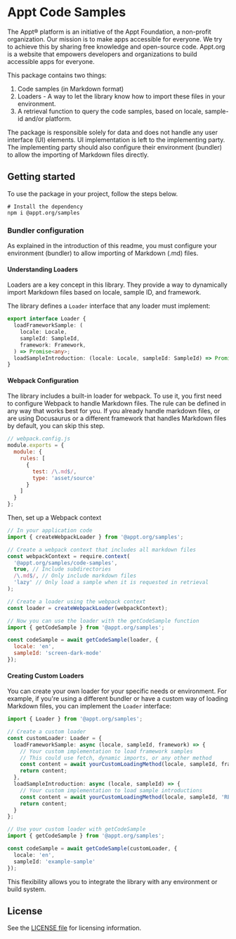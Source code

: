# Appt Code Samples

The Appt® platform is an initiative of the Appt Foundation, a non-profit organization. Our mission is to make apps
accessible for everyone. We try to achieve this by sharing free knowledge and open-source code. Appt.org is a website
that empowers developers and organizations to build accessible apps for everyone.

This package contains two things:

1. Code samples (in Markdown format)
2. Loaders - A way to let the library know how to import these files in your environment.
3. A retrieval function to query the code samples, based on locale, sample-id and/or platform.

The package is responsible solely for data and does not handle any user interface (UI) elements. UI
implementation is left to the implementing party. The implementing party should also configure their environment
(bundler) to allow the importing of Markdown files directly.

## Getting started

To use the package in your project, follow the steps below.

```shell
# Install the dependency
npm i @appt.org/samples
```

### Bundler configuration

As explained in the introduction of this readme, you must configure your environment (bundler) to allow importing
of Markdown (.md) files.

#### Understanding Loaders

Loaders are a key concept in this library. They provide a way to dynamically import Markdown files based on locale,
sample ID, and framework.

The library defines a `Loader` interface that any loader must implement:

```typescript
export interface Loader {
  loadFrameworkSample: (
    locale: Locale,
    sampleId: SampleId,
    framework: Framework,
  ) => Promise<any>;
  loadSampleIntroduction: (locale: Locale, sampleId: SampleId) => Promise<any>;
}
```

#### Webpack Configuration

The library includes a built-in loader for webpack. To use it, you first need to configure Webpack to handle Markdown
files. The rule can be defined in any way that works best for you. If you already handle markdown files, or are using
Docusaurus or a different framework that handles Markdown files by default, you can skip this step.

```javascript
// webpack.config.js
module.exports = {
  module: {
    rules: [
      {
        test: /\.md$/,
        type: 'asset/source'
      }
    ]
  }
};
```

Then, set up a Webpack context

```javascript
// In your application code
import { createWebpackLoader } from '@appt.org/samples';

// Create a webpack context that includes all markdown files
const webpackContext = require.context(
  '@appt.org/samples/code-samples',
  true, // Include subdirectories
  /\.md$/, // Only include markdown files
  'lazy' // Only load a sample when it is requested in retrieval
);

// Create a loader using the webpack context
const loader = createWebpackLoader(webpackContext);

// Now you can use the loader with the getCodeSample function
import { getCodeSample } from '@appt.org/samples';

const codeSample = await getCodeSample(loader, {
  locale: 'en',
  sampleId: 'screen-dark-mode'
});
```

#### Creating Custom Loaders

You can create your own loader for your specific needs or environment. For example, if you're using a different bundler
or have a custom way of loading Markdown files, you can implement the `Loader` interface:

```typescript
import { Loader } from '@appt.org/samples';

// Create a custom loader
const customLoader: Loader = {
  loadFrameworkSample: async (locale, sampleId, framework) => {
    // Your custom implementation to load framework samples
    // This could use fetch, dynamic imports, or any other method
    const content = await yourCustomLoadingMethod(locale, sampleId, framework);
    return content;
  },
  loadSampleIntroduction: async (locale, sampleId) => {
    // Your custom implementation to load sample introductions
    const content = await yourCustomLoadingMethod(locale, sampleId, 'README');
    return content;
  }
};

// Use your custom loader with getCodeSample
import { getCodeSample } from '@appt.org/samples';

const codeSample = await getCodeSample(customLoader, {
  locale: 'en',
  sampleId: 'example-sample'
});
```

This flexibility allows you to integrate the library with any environment or build system.

## License

See the [LICENSE file](./LICENSE) for licensing information.
